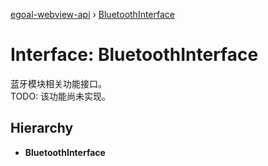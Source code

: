 [egoal-webview-api](../README.md) › [BluetoothInterface](bluetoothinterface.md)

# Interface: BluetoothInterface

蓝牙模块相关功能接口。\
TODO: 该功能尚未实现。

## Hierarchy

* **BluetoothInterface**

